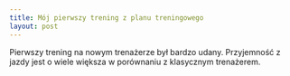 ```yaml
---
title: Mój pierwszy trening z planu treningowego
layout: post
---
```


Pierwszy trening na nowym trenażerze był bardzo udany. Przyjemność z jazdy jest o wiele większa w porównaniu z klasycznym trenażerem.
